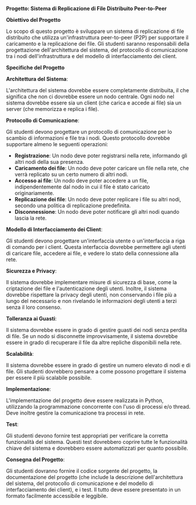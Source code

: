 **Progetto: Sistema di Replicazione di File Distribuito Peer-to-Peer**

**Obiettivo del Progetto**

Lo scopo di questo progetto è sviluppare un sistema di replicazione di file distribuito che utilizza un'infrastruttura peer-to-peer (P2P) per supportare il caricamento e la replicazione dei file. Gli studenti saranno responsabili della progettazione dell'architettura del sistema, del protocollo di comunicazione tra i nodi dell'infrastruttura e del modello di interfacciamento dei client.

**Specifiche del Progetto**

**Architettura del Sistema**: 

L'architettura del sistema dovrebbe essere completamente distribuita, il che significa che non ci dovrebbe essere un nodo centrale. Ogni nodo nel sistema dovrebbe essere sia un client (che carica e accede ai file) sia un server (che memorizza e replica i file).

**Protocollo di Comunicazione**: 

Gli studenti devono progettare un protocollo di comunicazione per lo scambio di informazioni e file tra i nodi. Questo protocollo dovrebbe supportare almeno le seguenti operazioni:

* **Registrazione**: Un nodo deve poter registrarsi nella rete, informando gli altri nodi della sua presenza.
* **Caricamento dei file**: Un nodo deve poter caricare un file nella rete, che verrà replicato su un certo numero di altri nodi.
* **Accesso ai file**: Un nodo deve poter accedere a un file, indipendentemente dal nodo in cui il file è stato caricato originariamente.
* **Replicazione dei file**: Un nodo deve poter replicare i file su altri nodi, secondo una politica di replicazione predefinita.
* **Disconnessione**: Un nodo deve poter notificare gli altri nodi quando lascia la rete.

**Modello di Interfacciamento dei Client**: 

Gli studenti devono progettare un'interfaccia utente o un'interfaccia a riga di comando per i client. Questa interfaccia dovrebbe permettere agli utenti di caricare file, accedere ai file, e vedere lo stato della connessione alla rete.

**Sicurezza e Privacy**: 

Il sistema dovrebbe implementare misure di sicurezza di base, come la criptazione dei file e l'autenticazione degli utenti. Inoltre, il sistema dovrebbe rispettare la privacy degli utenti, non conservando i file più a lungo del necessario e non rivelando le informazioni degli utenti a terzi senza il loro consenso.

**Tolleranza ai Guasti**: 

Il sistema dovrebbe essere in grado di gestire guasti dei nodi senza perdita di file. Se un nodo si disconnette improvvisamente, il sistema dovrebbe essere in grado di recuperare il file da altre repliche disponibili nella rete.

**Scalabilità**: 

Il sistema dovrebbe essere in grado di gestire un numero elevato di nodi e di file. Gli studenti dovrebbero pensare a come possono progettare il sistema per essere il più scalabile possibile.

**Implementazione**: 

L'implementazione del progetto deve essere realizzata in Python, utilizzando la programmazione concorrente con l'uso di processi e/o thread. Deve inoltre gestire la comunicazione tra processi in rete.

**Test**: 

Gli studenti devono fornire test appropriati per verificare la corretta funzionalità del sistema. Questi test dovrebbero coprire tutte le funzionalità chiave del sistema e dovrebbero essere automatizzati per quanto possibile.

**Consegna del Progetto**:

Gli studenti dovranno fornire il codice sorgente del progetto, la documentazione del progetto (che include la descrizione dell'architettura del sistema, del protocollo di comunicazione e del modello di interfacciamento dei client), e i test. Il tutto deve essere presentato in un formato facilmente accessibile e leggibile.
